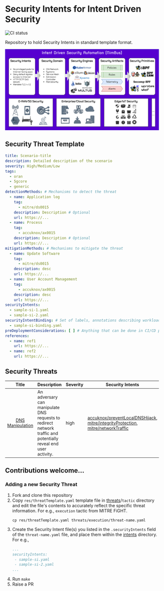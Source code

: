 <!-- THIS IS AN AUTO-GENERATED FILE by ./scripts/gendoc.sh. DO NOT EDIT MANUALLY -->

# Security Intents for Intent Driven Security

![CI status](https://github.com/5GSEC/security-intents/actions/workflows/ci-verify.yml/badge.svg)

Repository to hold Security Intents in standard template format.

![](res/nimbus.png)

## Security Threat Template
```yaml
title: Scenario-title
description: Detailed description of the scenario
severity: High/Medium/Low
tags:
  - oran
  - 5gcore
  - generic
detectionMethods: # Mechanisms to detect the threat
  - name: Application log
    tag:
      - mitre/ds0015
    description: Description # Optional
    url: https://...
  - name: Process
    tag:
      - accuknox/ax0015
    description: Description # Optional
    url: https://...
mitigationMethods: # Mechanisms to mitigate the threat
  - name: Update Software
    tag:
      - mitre/ds0015
    description: desc
    url: https://...
  - name: User Account Management
    tag:
      - accuknox/ax0015
    description: desc
    url: https://...
securityIntents:
  - sample-si-1.yaml
  - sample-si-2.yaml
securityIntentBinding: # Set of labels, annotations describing workloads who would be impacted by this threat
  - sample-si-binding.yaml
preDeploymentConsiderations: [ ] # Anything that can be done in CI/CD pipelines that can alleviate this threat
references:
  - name: ref1
    url: https://...
  - name: ref2
    url: https://...
```

## Security Threats

| Title | Description | Severity | Security Intents | References |
|:-----:|-------------|----------|------------|------------|
   | [DNS Manipulation](threats/mitre/dnsManipulation.yaml) | An adversary can manipulate DNS requests to redirect network traffic and potentially reveal end user activity. | high | [accuknox/preventLocalDNSHijack](intents/accuknox/preventLocalDNSHijack), [mitre/integrityProtection](intents/mitre/integrityProtection), [mitre/networkTraffic](intents/mitre/networkTraffic) |[MITRE FiGHT](https://fight.mitre.org/techniques/FGT5006) |

## Contributions welcome...

### Adding a new Security Threat

1. Fork and clone this repository
2. Copy `res/threatTemplate.yaml` template file in [threats](threats)/`tactic` directory and edit the file's contents to
   accurately reflect the specific threat information. For e.g., `execution` tactic from MITRE FiGHT.
   ```shell
   cp res/threatTemplate.yaml threats/execution/threat-name.yaml
    ```
3. Create the Security Intent file(s) you listed in the `.securityIntents` field of the `threat-name.yaml` file, and
   place them within the [intents](intents) directory. For e.g.,
   ```yaml
   ...
   securityIntents:
    - sample-si.yaml 
    - sample-si-2.yaml 
   ...
   ```
4. Run `make`
5. Raise a PR
